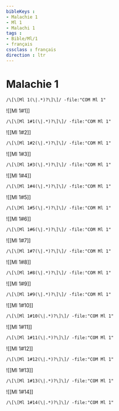 ```yaml
---
bibleKeys : 
- Malachie 1
- Ml 1
- Malachi 1
tags : 
- Bible/Ml/1
- français
cssclass : français
direction : ltr
---
```


# Malachie 1

```query
/\[\[Ml 1(\|.*)?\]\]/ -file:"COM Ml 1"
```



![[Ml 1#1]]

```query
/\[\[Ml 1#1(\|.*)?\]\]/ -file:"COM Ml 1"
```

![[Ml 1#2]]

```query
/\[\[Ml 1#2(\|.*)?\]\]/ -file:"COM Ml 1"
```

![[Ml 1#3]]

```query
/\[\[Ml 1#3(\|.*)?\]\]/ -file:"COM Ml 1"
```

![[Ml 1#4]]

```query
/\[\[Ml 1#4(\|.*)?\]\]/ -file:"COM Ml 1"
```

![[Ml 1#5]]

```query
/\[\[Ml 1#5(\|.*)?\]\]/ -file:"COM Ml 1"
```

![[Ml 1#6]]

```query
/\[\[Ml 1#6(\|.*)?\]\]/ -file:"COM Ml 1"
```

![[Ml 1#7]]

```query
/\[\[Ml 1#7(\|.*)?\]\]/ -file:"COM Ml 1"
```

![[Ml 1#8]]

```query
/\[\[Ml 1#8(\|.*)?\]\]/ -file:"COM Ml 1"
```

![[Ml 1#9]]

```query
/\[\[Ml 1#9(\|.*)?\]\]/ -file:"COM Ml 1"
```

![[Ml 1#10]]

```query
/\[\[Ml 1#10(\|.*)?\]\]/ -file:"COM Ml 1"
```

![[Ml 1#11]]

```query
/\[\[Ml 1#11(\|.*)?\]\]/ -file:"COM Ml 1"
```

![[Ml 1#12]]

```query
/\[\[Ml 1#12(\|.*)?\]\]/ -file:"COM Ml 1"
```

![[Ml 1#13]]

```query
/\[\[Ml 1#13(\|.*)?\]\]/ -file:"COM Ml 1"
```

![[Ml 1#14]]

```query
/\[\[Ml 1#14(\|.*)?\]\]/ -file:"COM Ml 1"
```

